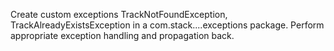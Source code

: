 Create custom exceptions TrackNotFoundException, TrackAlreadyExistsException in a
com.stack....exceptions package. Perform appropriate exception handling and propagation
back.

